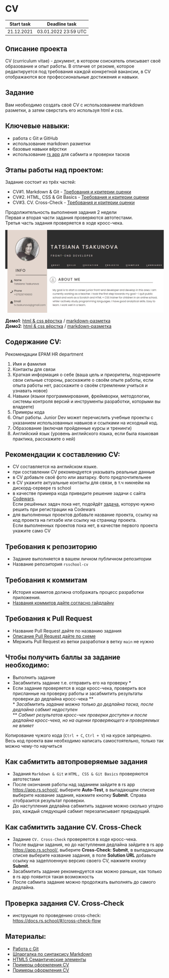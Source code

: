 # CV

| Start task | Deadline task        | 
|------------|----------------------|
| 21.12.2021 | 03.01.2022 23:59 UTC |

## Описание проекта
CV (сurriculum vitae) - документ, в котором соискатель описывает своё образование и опыт работы. В отличие от резюме, которое редактируется под требования каждой конкретной вакансии, в CV отображаются все профессиональные достижения и навыки.  

## Задание
Вам необходимо создать своё CV с использованием markdown разметки, а затем сверстать его используя html и css.

## Ключевые навыки:
- работа с Git и GitHub
- использование markdown разметки
- базовые навыки вёрстки
- использование [rs app](https://app.rs.school/) для сабмита и проверки тасков

## Этапы работы над проектом:
Задание состоит из трёх частей:
- CV#1. Markdown & Git - [Требования и критерии оценки](git-markdown.md)
- CV#2. HTML, CSS & Git Basics - [Требования и критерии оценки](html-css-git.md)
- CV#3. CV. Cross-Check - [Требования и критерии оценки](cv-stage0.md)

Продолжительность выполнения задания 2 недели  
Первая и вторая части задания проверяются автотестами.  
Третья часть задания проверяется в ходе кросс-чека.  

<kbd>![screenshot](images/cv.jpg)</kbd>

**Демо1**: [html & css вёрстка](https://kusakinvova.github.io/rsschool-cv/) / [markdown-разметка](https://kusakinvova.github.io/rsschool-cv/cv)  
**Демо2**: [html & css вёрстка](https://tsakunova.github.io/rsschool-cv/) / [markdown-разметка](https://tsakunova.github.io/rsschool-cv/cv)  

## Содержание CV:
Рекомендации EPAM HR department 
1. Имя и фамилия
2. Контакты для связи
3. Краткая информация о себе (ваша цель и приоритеты, подчеркните свои сильные стороны, расскажите о своём опыте работы, если опыта работы нет, расскажите о своём стремлении учиться и узнавать новое)
4. Навыки (языки программирования, фреймворки, методологии, системы контроля версий и инструменты разработки, которыми вы владеете)
5. Примеры кода
6. Опыт работы. Junior Dev может перечислить учебные проекты с указанием использованных навыков и ссылками на исходный код. 
7. Образование (включая пройденные курсы и тренинги)
8. Английский язык (уровень английского языка, если была языковая практика, расскажите о ней)

## Рекомендации к составлению CV:
- CV составляется на английском языке.
- при составлении CV рекомендуется указывать реальные данные
- в CV добавьте своё фото или аватарку. Фото предпочтительнее
- в CV укажите актуальные контакты для связи, в т.ч никнейм на дискорд-сервере rs school
- в качестве примера кода приведите решение задачи с сайта [Codewars](https://www.codewars.com/).  
Если решённых задач пока нет, подойдёт [задача](https://www.codewars.com/kata/50654ddff44f800200000004/train/javascript), которую нужно решить при регистрации на Codewars
- для выполненных проектов добавьте название проекта, ссылку на код проекта на гитхабе или ссылку на страницу проекта.  
Если выполненных проектов пока нет, в качестве первого проекта укажите само CV

## Требования к репозиторию
- Задание выполняется в вашем личном публичном репозитории
- Название репозитория `rsschool-cv`

## Требования к коммитам
- История коммитов должна отображать процесс разработки приложения.
- [Названия коммитов дайте согласно гайдлайну](https://docs.rs.school/#/git-convention)

## Требования к Pull Request
- Название Pull Request дайте по названию задания
- [Описание Pull Request дайте по схеме](https://docs.rs.school/#/pull-request-review-process?id=Требования-к-pull-request-pr)  
- Мержить Pull Request из ветки разработки в ветку `main` не нужно

## Чтобы получить баллы за задание необходимо: 
- Выполнить задание
- Засабмитить задание т.е. отправить его на проверку \*  
- Если задание проверяется в ходе кросс-чека, проверить все присланные на проверку работы и засабмитить результаты проверки до дедлайна кросс-чека \**  
\* *Засабмитить задание можно только до дедлайна таска, после дедлайна сабмит недоступен*  
\** *Сабмит результатов кросс-чек проверки доступен и после дедлайна кросс-чека, но на оценки проверяющего  и проверяемых не влияет*

Копирование чужого кода (`Ctrl + C`, `Ctrl + V`) на курсе запрещено.  
Весь код проекта вам необходимо написать самостоятельно, только так можно чему-то научиться

## Как сабмитить автопроверяемые задания
- Задания `Markdown & Git` и `HTML, CSS & Git Basics` проверяются автотестами  
- После окончания работы над заданием зайдите в rs app https://app.rs.school/, выберите **Auto-Test**, в выпадающем списке выберите название задания, нажмите кнопку **Submit**. Справа отобразится результат проверки.  
- До наступления дедлайна сабмитить задание можно сколько угодно раз, каждый следующий сабмит перезаписывает предыдущий.

## Как сабмитить задание CV. Cross-Check
- Задание `CV. Cross-Check` проверяется в ходе кросс-чека.  
- После выдачи задания, но до наступления дедлайна зайдите в rs app https://app.rs.school/, выберите **Cross-Check: Submit**, в выпадающем списке выберите название задания, в поле **Solution URL** добавьте ссылку на задеплоенную версию своего CV, нажмите кнопку **Submit**.  
- Засабмитить задание рекомендуется как можно раньше, как только в rs app появится такая возможность
- После сабмита задание можно продолжать выполнять до самого дедлайна.

## Проверка задания CV. Cross-Check
- инструкция по проведению cross-check: https://docs.rs.school/#/cross-check-flow

## Материалы:
- [Работа с Git](git.md)
- [Шпаргалка по синтаксису Markdown](https://ydmitry.ru/blog/rukovodstvo-po-markdown-dlya-uproshcheniya-veb-razrabotki/)
- [HTML5 Семантические элементы](https://html5css.ru/html/html5_semantic_elements.php)
- [Примеры оформления CV](https://www.freepik.com/free-photos-vectors/cv-template)
- [Примеры оформления CV](https://www.canva.com/resumes/templates/)